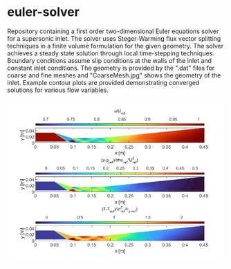# euler-solver
Repository containing a first order two-dimensional Euler equations solver for a supersonic inlet.
The solver uses Steger-Warming flux vector splitting techniques in a finite volume formulation for the given geometry.
The solver achieves a steady state solution through local time-stepping techniques.
Boundary conditions assume slip conditions at the walls of the inlet and constant inlet conditions.
The geometry is provided by the ".dat" files for coarse and fine meshes and "CoarseMesh.jpg" shows the geometry of the inlet.
Example contour plots are provided demonstrating converged solutions for various flow variables.

![](https://github.com/blankenshipj15/euler-solver/blob/main/VelocityPressureTemperatureFine.jpg)
